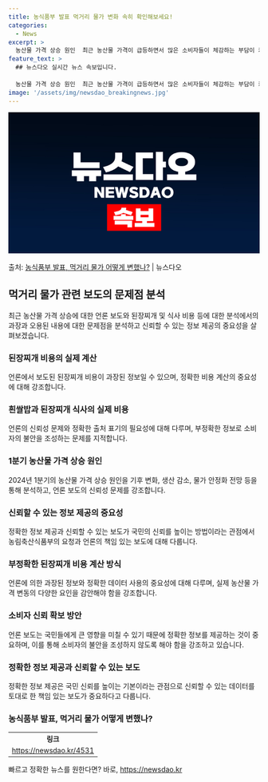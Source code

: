 ```yaml
---
title: 농식품부 발표 먹거리 물가 변화 속히 확인해보세요!
categories:
  - News
excerpt: >
  농산물 가격 상승 원인  최근 농산물 가격이 급등하면서 많은 소비자들이 체감하는 부담이 커지고 있습니다. 하…
feature_text: >
  ## 뉴스다오 실시간 뉴스 속보입니다.

  농산물 가격 상승 원인  최근 농산물 가격이 급등하면서 많은 소비자들이 체감하는 부담이 커지고 있습니다. 하…
image: '/assets/img/newsdao_breakingnews.jpg'
---
```


![뉴스다오 속보](/assets/img/newsdao_breakingnews.jpg)

<p>출처: <a href="https://newsdao.kr/4531" rel="dofollow">농식품부 발표, 먹거리 물가 어떻게 변했나?</a> | 뉴스다오</p>

<h2 data-ke-size="size26">먹거리 물가 관련 보도의 문제점 분석</h2>
<p data-ke-size="size16">최근 농산물 가격 상승에 대한 언론 보도와 된장찌개 및 식사 비용 등에 대한 분석에서의 과장과 오용된 내용에 대한 문제점을 분석하고 신뢰할 수 있는 정보 제공의 중요성을 살펴보겠습니다.</p>

<h3>된장찌개 비용의 실제 계산</h3>
<p data-ke-size="size16">언론에서 보도된 된장찌개 비용이 과장된 정보일 수 있으며, 정확한 비용 계산의 중요성에 대해 강조합니다.</p>

<h3>흰쌀밥과 된장찌개 식사의 실제 비용</h3>
<p data-ke-size="size16">언론의 신뢰성 문제와 정확한 출처 표기의 필요성에 대해 다루며, 부정확한 정보로 소비자의 불안을 조성하는 문제를 지적합니다.</p>

<h3>1분기 농산물 가격 상승 원인</h3>
<p data-ke-size="size16">2024년 1분기의 농산물 가격 상승 원인을 기후 변화, 생산 감소, 물가 안정화 전망 등을 통해 분석하고, 언론 보도의 신뢰성 문제를 강조합니다.</p>

<h3>신뢰할 수 있는 정보 제공의 중요성</h3>
<p data-ke-size="size16">정확한 정보 제공과 신뢰할 수 있는 보도가 국민의 신뢰를 높이는 방법이라는 관점에서 농림축산식품부의 요청과 언론의 책임 있는 보도에 대해 다룹니다.</p>

<h3>부정확한 된장찌개 비용 계산 방식</h3>
<p data-ke-size="size16">언론에 의한 과장된 정보와 정확한 데이터 사용의 중요성에 대해 다루며, 실제 농산물 가격 변동의 다양한 요인을 감안해야 함을 강조합니다.</p>

<h3>소비자 신뢰 확보 방안</h3>
<p data-ke-size="size16">언론 보도는 국민들에게 큰 영향을 미칠 수 있기 때문에 정확한 정보를 제공하는 것이 중요하며, 이를 통해 소비자의 불안을 조성하지 않도록 해야 함을 강조하고 있습니다.</p>

<h3>정확한 정보 제공과 신뢰할 수 있는 보도</h3>
<p data-ke-size="size16">정확한 정보 제공은 국민 신뢰를 높이는 기본이라는 관점으로 신뢰할 수 있는 데이터를 토대로 한 책임 있는 보도가 중요하다고 다룹니다.</p>

<h3>농식품부 발표, 먹거리 물가 어떻게 변했나?</h3>
<table>
  <tr>
    <td style="text-align: center; height: 17px;"><b>링크</b></td>
  </tr>
  <tr>
    <td style="text-align: center; height: 17px;"><a href="https://newsdao.kr/4531">https://newsdao.kr/4531</a></td>
  </tr>
</table>
 

빠르고 정확한 뉴스를 원한다면? 바로, <a href="https://newsdao.kr" rel="dofollow">https://newsdao.kr</a>


    
